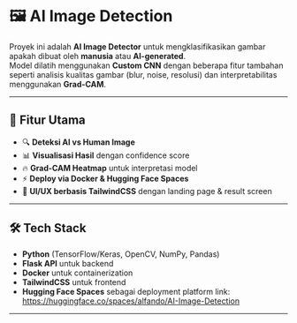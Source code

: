 # 🖼️ AI Image Detection

Proyek ini adalah **AI Image Detector** untuk mengklasifikasikan gambar apakah dibuat oleh **manusia** atau **AI-generated**.  
Model dilatih menggunakan **Custom CNN** dengan beberapa fitur tambahan seperti analisis kualitas gambar (blur, noise, resolusi) dan interpretabilitas menggunakan **Grad-CAM**.

---

## 🚀 Fitur Utama

- 🔍 **Deteksi AI vs Human Image**
- 📊 **Visualisasi Hasil** dengan confidence score
- 🔥 **Grad-CAM Heatmap** untuk interpretasi model
- ⚡ **Deploy via Docker & Hugging Face Spaces**
- 🎨 **UI/UX berbasis TailwindCSS** dengan landing page & result screen

---

## 🛠️ Tech Stack

- **Python** (TensorFlow/Keras, OpenCV, NumPy, Pandas)
- **Flask API** untuk backend
- **Docker** untuk containerization
- **TailwindCSS** untuk frontend
- **Hugging Face Spaces** sebagai deployment platform link: https://huggingface.co/spaces/alfando/AI-Image-Detection

---
